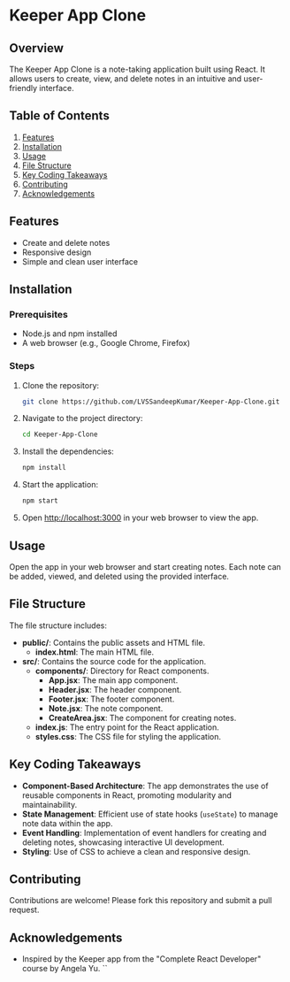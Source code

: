 # Keeper App Clone

## Overview
The Keeper App Clone is a note-taking application built using React. It allows users to create, view, and delete notes in an intuitive and user-friendly interface.

## Table of Contents
1. [Features](#features)
2. [Installation](#installation)
3. [Usage](#usage)
4. [File Structure](#file-structure)
5. [Key Coding Takeaways](#key-coding-takeaways)
6. [Contributing](#contributing)
7. [Acknowledgements](#acknowledgements)

## Features
- Create and delete notes
- Responsive design
- Simple and clean user interface

## Installation
### Prerequisites
- Node.js and npm installed
- A web browser (e.g., Google Chrome, Firefox)

### Steps
1. Clone the repository:
    ```sh
    git clone https://github.com/LVSSandeepKumar/Keeper-App-Clone.git
    ```
2. Navigate to the project directory:
    ```sh
    cd Keeper-App-Clone
    ```
3. Install the dependencies:
    ```sh
    npm install
    ```
4. Start the application:
    ```sh
    npm start
    ```
5. Open [http://localhost:3000](http://localhost:3000) in your web browser to view the app.

## Usage
Open the app in your web browser and start creating notes. Each note can be added, viewed, and deleted using the provided interface.

## File Structure
The file structure includes:
- **public/**: Contains the public assets and HTML file.
  - **index.html**: The main HTML file.
- **src/**: Contains the source code for the application.
  - **components/**: Directory for React components.
    - **App.jsx**: The main app component.
    - **Header.jsx**: The header component.
    - **Footer.jsx**: The footer component.
    - **Note.jsx**: The note component.
    - **CreateArea.jsx**: The component for creating notes.
  - **index.js**: The entry point for the React application.
  - **styles.css**: The CSS file for styling the application.

## Key Coding Takeaways
- **Component-Based Architecture**: The app demonstrates the use of reusable components in React, promoting modularity and maintainability.
- **State Management**: Efficient use of state hooks (`useState`) to manage note data within the app.
- **Event Handling**: Implementation of event handlers for creating and deleting notes, showcasing interactive UI development.
- **Styling**: Use of CSS to achieve a clean and responsive design.

## Contributing
Contributions are welcome! Please fork this repository and submit a pull request.

## Acknowledgements
- Inspired by the Keeper app from the "Complete React Developer" course by Angela Yu.
``
